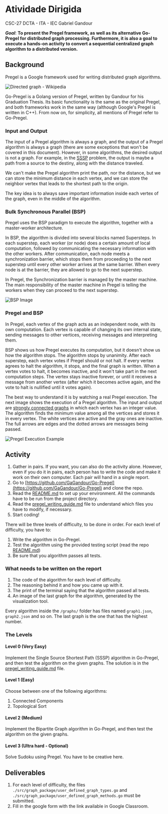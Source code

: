 # Atividade Dirigida

CSC-27
DCTA - ITA - IEC
Gabriel Gandour


***Goal***: **To present the Pregel framework, as well as its alternative Go-Pregel for distributed graph processing. Furthermore, it is also a goal to execute a hands-on activity to convert a sequential centralized graph algorithm to a distributed version.**
## Background

Pregel is a Google framework used for writing distributed graph algorithms.

![Directed graph - Wikipedia](https://lh7-rt.googleusercontent.com/docsz/AD_4nXd4rSzJNSlXa37TY4SEq0-3VkjVQxoUFP_yHAGkdFw2MwRF7XEkGfV2pTm9pAL9IbxYObd6I6eyjyhT9-pgsqA0eXgo-uONsjxjrcSPW5w4ybxoGivY8VKY0ykPA52P0a0jtXKOLakuwvkanMI87z3VCd35?key=oZsNvXQ9C3K9ph2At-HyBg)

Go-Pregel is a Golang version of Pregel, written by Gandour for his Graduation Thesis. Its basic functionality is the same as the original Pregel, and both frameworks work in the same way (although Google's Pregel is written in C++). From now on, for simplicity, all mentions of Pregel refer to Go-Pregel.

### Input and Output

The input of a Pregel algorithm is always a graph, and the output of a Pregel algorithm is always a graph (there are some exceptions that won't be covered in this document). However, in some algorithms, the desired output is not a graph. For example, in the [SSSP](https://www.sciencedirect.com/topics/computer-science/shortest-path-problem#:~:text=The%20Single%2DSource%20Shortest%20Path,%5B1%5D%20solve%20this%20problem.) problem, the output is maybe a path from a source to the destiny, along with the distance traveled.

We can't make the Pregel algorithm print the path, nor the distance, but we can store the minimum distance in each vertex, and we can store the neighbor vertex that leads to the shortest path to the origin.

The key idea is to always save important information inside each vertex of the graph, even in the middle of the algorithm.

### Bulk Synchronous Parallel (BSP)  

Pregel uses the BSP paradigm to execute the algorithm, together with a master-worker architecture.

In BSP, the algorithm is divided into several blocks named Supersteps. In each superstep, each worker (or node) does a certain amount of local computation, followed by communicating the necessary information with the other workers. After communication, each node meets a synchronization barrier, which stops them from proceeding to the next superstep until every other worker arrives at the same barrier. When every node is at the barrier, they are allowed to go to the next superstep.

In Pregel, the Synchronization barrier is managed by the master machine. The main responsibility of the master machine in Pregel is telling the workers when they can proceed to the next superstep.

![BSP Image](https://lh7-rt.googleusercontent.com/docsz/AD_4nXcqY1bAREr2FdbaYzpom0fFKl28Fzotf78XzcY2kDIGlJgjRcdCnEKe0b3fKRY89ydMJz0r3mN-xW3y-j8Nh4sHRYowe6ypUAoLxhxVGt2fd-FSLPz1CX9mw__1qfOt7R3sAjq6mJLmM60MRpHcdnuDxHCI?key=oZsNvXQ9C3K9ph2At-HyBg)

### Pregel and BSP

In Pregel, each vertex of the graph acts as an independent node, with its own computation. Each vertex is capable of changing its own internal state, sending messages to other vertices, receiving messages and interpreting them.

BSP shows us how Pregel executes its computation, but it doesn't show us how the algorithm stops. The algorithm stops by unanimity. After each superstep, each vertex votes if Pregel should or not halt. If every vertex agrees to halt the algorithm, it stops, and the final graph is written. When a vertex votes to halt, it becomes inactive, and it won't take part in the next computation steps. The vertex stays inactive forever, or until it receives a message from another vertex (after which it becomes active again, and the vote to halt is nullified until it votes again).

The best way to understand it is by watching a real Pregel execution. The next image shows the execution of a Pregel algorithm. The input and output are [strongly connected graphs](https://www.geeksforgeeks.org/strongly-connected-components/) in which each vertex has an integer value. The algorithm finds the minimum value among all the vertices and stores it in every vertex. The white vertices are active and the gray ones are inactive. The full arrows are edges and the dotted arrows are messages being passed.

![Pregel Execution Example](https://lh7-rt.googleusercontent.com/docsz/AD_4nXeI_dcXtNqEuJCWrMBFGxeQ5RMZOKbiEamSxfUvB3OaaIjWMA7f8_IGEwUbji9HCfzygSrqxJMdT1IlvuhQSeISlN5ddToWvA4hnMKvmM2cvrDIbcfgV-xpj7G6rOm4Kk4iShgMCK8sWr0J2F_Dv7v1QOA?key=oZsNvXQ9C3K9ph2At-HyBg)

## Activity

1. Gather in pairs. If you want, you can also do the activity alone. However, even if you do it in pairs, each person has to write the code and make it work on their own computer. Each pair will hand in a single report.
2. Go to [https://github.com/GaGandour/Go-Pregel](https://github.com/GaGandour/Go-Pregel) and clone the repo.
3. Read the [README.md](https://github.com/GaGandour/Go-Pregel/blob/main/README.md) to set up your environment. All the commands have to be run from the project directory.
4. Read the [pregel_writing_guide.md](https://github.com/GaGandour/Go-Pregel/blob/main/pregel_writing_guide.md) file to understand which files you have to modify, if necessary.
5. Start coding!

There will be three levels of difficulty, to be done in order. For each level of difficulty, you have to:

1. Write the algorithm in Go-Pregel.
2. Test the algorithm using the provided testing script (read the repo [README.md](https://github.com/GaGandour/Go-Pregel/blob/main/README.md))
3. Be sure that you algorithm passes all tests.

### What needs to be written on the report

1. The code of the algorithm for each level of difficulty.
2. The reasoning behind it and how you came up with it.
3. The print of the terminal saying that the algorithm passed all tests.
4. An image of the last graph for the algorithm, generated by the visualization tool.

Every algorithm inside the `/graphs/` folder has files named `graph1.json`, `graph2.json` and so on. The last graph is the one that has the highest number.

### The Levels

#### Level 0 (Very Easy)

Implement the Single Source Shortest Path (SSSP) algorithm in Go-Pregel, and then test the algorithm on the given graphs. The solution is in the [pregel_writing_guide.md](https://github.com/GaGandour/Go-Pregel/blob/main/pregel_writing_guide.md) file.

#### Level 1 (Easy)

Choose between one of the following algorithms:

1. Connected Components
2. Topological Sort

#### Level 2 (Medium)

Implement the Bipartite Graph algorithm in Go-Pregel, and then test the algorithm on the given graphs.

#### Level 3 (Ultra hard - Optional)

Solve Sudoku using Pregel. You have to be creative here.

## Deliverables

1. For each level of difficulty, the files `./src/graph_package/user_defined_graph_types.go` and `./src/graph_package/user_defined_graph_methods.go` must be submitted.
2. Fill in the google form with the link available in Google Classroom.
